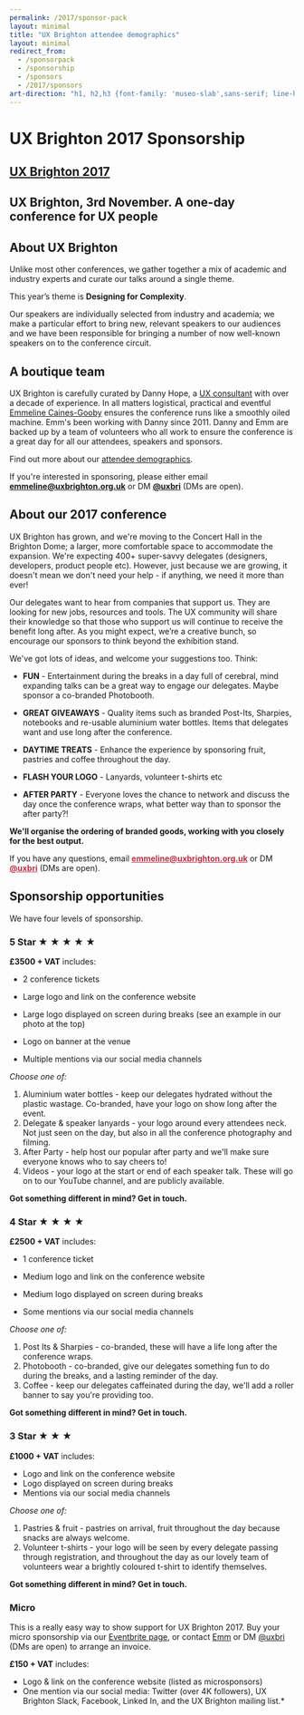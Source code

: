 ```yaml
---
permalink: /2017/sponsor-pack
layout: minimal
title: "UX Brighton attendee demographics"
layout: minimal
redirect_from:
  - /sponsorpack
  - /sponsorship
  - /sponsors
  - /2017/sponsors
art-direction: "h1, h2,h3 {font-family: 'museo-slab',sans-serif; line-height: 1.2} h2{font-size: 1.5rem; color: #1075b0} h3{font-size: 1.3rem; color: #b83246 !important} img {width: 100%; padding:0; margin: 0; border: none} img[src*='3rd-party-logos']{width: 25%; vertical-align: middle; padding: 5px;} #ux-brighton-2017-sponsorship{background-image: url('/2017/photos/31158315046_8e49931af7_o.jpg'); background-repeat: no-repeat; margin: -2.5rem -2.5rem 0 -2.5rem; padding: 100% 1rem 1rem 2.5rem; height: 5rem; background-size: cover; color: #fff !important; text-shadow: 1px 1px 2px black;} #ux-brighton-2017 {background-image: url(/2017/logo/red-square-2017.svg); background-repeat: no-repeat; color: transparent; height: 15%; width: auto; position: absolute; top: 1rem; left: 1rem; margin: 0; padding: 0;} #ux-brighton-2017  a {height: 100%; width: auto; display: block; color: transparent} #ux-brighton-2017 a:hover {border: none} .event-detail{position: relative} .event-meta{ margin-bottom: 0} #ux-brighton-3rd-november-a-one-day-conference-for-ux-people {font-size: 3.2vmin; margin: 0 -3rem; padding: 1rem 2rem; background: #b83246; color: #fff; text-align: center;} body p{font-size: 1.1rem; line-height: 1.7rem} .quote p {margin: 1.1rem 2rem 0 0; color: rgb(127,127,127); font-size: 1.2rem; line-height: 2; font-style: italic} @media (min-width: 55rem) {img {width: auto} img[src*='3rd-party-logos']{width: 15%; vertical-align: middle; padding: 5px;} #ux-brighton-2017-sponsorship{padding-top: 35%; padding-bottom: 0rem}}"
---
```

# UX Brighton 2017 Sponsorship

## [UX Brighton 2017](http://uxbrighton.org.uk)

## UX Brighton, 3rd November. A one-day conference for UX people

## About UX Brighton

Unlike most other conferences, we gather together a mix of academic and industry experts and curate our talks around a single theme.

This year’s theme is **Designing for Complexity**.

Our speakers are individually selected from industry and academia; we make a particular effort to bring new, relevant speakers to our audiences and we have been responsible for bringing a number of now well-known speakers on to the conference circuit.

## A boutique team

UX Brighton is carefully curated by Danny Hope, a [UX consultant](https://www.linkedin.com/in/dannyhope) with over a decade of experience. In all matters logistical, practical and eventful [Emmeline Caines-Gooby](https://www.linkedin.com/in/emmeline-caines-gooby-9579195) ensures the conference runs like a smoothly oiled machine. Emm's been working with Danny since 2011. Danny and Emm are backed up by a team of volunteers who all work to ensure the conference is a great day for all our attendees, speakers and sponsors.

Find out more about our [attendee demographics](/2017/attendee-demographics).

If you're interested in sponsoring, please either email **[emmeline@uxbrighton.org.uk](mailto:emmeline@uxbrighton.org.uk)**
or DM **[@uxbri](https://twitter.com/direct_messages/create/uxbri)** (DMs are open).

## About our 2017 conference

UX Brighton has grown, and we're moving to the Concert Hall in the Brighton Dome; a larger, more comfortable space to accommodate the expansion. We're expecting 400+ super-savvy delegates (designers, developers, product people etc). However, just because we are growing, it doesn't mean we don't need your help - if anything, we need it more than ever!

Our delegates want to hear from companies that support us. They are looking for new jobs, resources and tools. The UX community will share their knowledge so that those who support us will continue to receive the benefit long after. As you might expect, we’re a creative bunch, so encourage our sponsors to think beyond the exhibition stand.

We've got lots of ideas, and welcome your suggestions too. Think:

* **FUN** - Entertainment during the breaks in a day full of cerebral, mind expanding talks can be a great way to engage our delegates. Maybe sponsor a co-branded Photobooth.

* **GREAT GIVEAWAYS** - Quality items such as branded Post-Its, Sharpies, notebooks and re-usable aluminium water bottles. Items that delegates want and use long after the conference.

* **DAYTIME TREATS** - Enhance the experience by sponsoring fruit, pastries and coffee throughout the day.

* **FLASH YOUR LOGO** - Lanyards, volunteer t-shirts etc

* **AFTER PARTY** - Everyone loves the chance to network and discuss the day once the conference wraps, what better way than to sponsor the after party?!

**We'll organise the ordering of branded goods, working with you closely for the best output.**

<p>If you have any questions, email <strong><a href="mailto:emmeline@uxbrighton.org.uk" style="color:#b83246">emmeline@uxbrighton.org.uk</a></strong>
or DM <strong><a href="https://twitter.com/direct_messages/create/uxbri" style="color:#b83246">@uxbri</a></strong> (DMs are open).</p>

## Sponsorship opportunities

We have four levels of sponsorship.

### 5 Star ★ ★ ★ ★ ★

**£3500 + VAT** includes:

* 2 conference tickets

* Large logo and link on the conference website

* Large logo displayed on screen during breaks (see an example in our photo at the top)

* Logo on banner at the venue

* Multiple mentions via our social media channels

*Choose one of:*

  1. Aluminium water bottles - keep our delegates hydrated without the plastic wastage. Co-branded, have your logo on show long after the event.
  2. Delegate & speaker lanyards - your logo around every attendees neck. Not just seen on the day, but also in all the conference photography and filming.
  3. After Party - help host our popular after party and we'll make sure everyone knows who to say cheers to!
  4. Videos - your logo at the start or end of each speaker talk. These will go on to our YouTube channel, and are publicly available.

**Got something different in mind? Get in touch.**

### 4 Star ★ ★ ★ ★

**£2500 + VAT** includes:

* 1 conference ticket

* Medium logo and link on the conference website

* Medium logo displayed on screen during breaks

* Some mentions via our social media channels

*Choose one of:*

1. Post Its & Sharpies - co-branded, these will have a life long after the conference wraps.
2.  Photobooth - co-branded, give our delegates something fun to do during the breaks, and a lasting reminder of the day.
3.  Coffee - keep our delegates caffeinated during the day, we'll add a roller banner to say you're providing too.

**Got something different in mind? Get in touch.**

### 3 Star ★ ★ ★

**£1000 + VAT** includes:

* Logo and link on the conference website
* Logo displayed on screen during breaks
* Mentions via our social media channels

*Choose one of:*

1.  Pastries & fruit - pastries on arrival, fruit throughout the day because snacks are always welcome.
2.  Volunteer t-shirts - your logo will be seen by every delegate passing through registration, and throughout the day as our lovely team of volunteers wear a brightly coloured t-shirt to identify themselves.

**Got something different in mind? Get in touch.**

### Micro

This is a really easy way to show support for UX Brighton 2017. Buy your micro sponsorship via our [Eventbrite page](https://www.eventbrite.co.uk/e/ux-brighton-2017-tickets-29815170979), or contact [Emm](mailto:emmeline@uxbrighton.org.uk) or DM [@uxbri](https://twitter.com/uxbri) (DMs are open) to arrange an invoice.

**£150 + VAT** includes:

* Logo & link on the conference website (listed as microsponsors)
* One mention via our social media: Twitter (over 4K followers), UX Brighton Slack, Facebook, Linked In, and the UX Brighton mailing list.*
